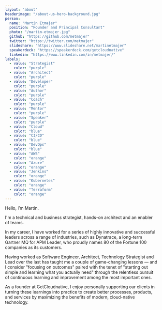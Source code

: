 ```yaml
---
layout: "about"
headerimage: "/about-us-hero-background.jpg"
person: 
  name: "Martin Etmajer"
  position: "Founder and Principal Consultant"
  photo: "/martin-etmajer.jpg"
  github: "https://github.com/metmajer"
  twitter: "https://twitter.com/metmajer"
  slideshare: "https://www.slideshare.net/martinetmajer"
  speakerdeck: "https://speakerdeck.com/getcloudnative"
  linkedin: "https://www.linkedin.com/in/metmajer/"
labels:
  - value: "Strategist"
    color: "purple"
  - value: "Architect"
    color: "purple"
  - value: "Developer"
    color: "purple"
  - value: "Author"
    color: "purple"
  - value: "Coach"
    color: "purple"
  - value: "Mentor"
    color: "purple"
  - value: "Speaker"
    color: "purple"
  - value: "Cloud"
    color: "blue"
  - value: "CI/CD"
    color: "blue"
  - value: "DevOps"
    color: "blue"
  - value: "AWS"
    color: "orange"
  - value: "Azure"
    color: "orange"
  - value: "Jenkins"
    color: "orange"
  - value: "Kubernetes"
    color: "orange"
  - value: "Terraform"
    color: "orange"
---
```


Hello, I’m Martin.

I'm a technical and business strategist, hands-on architect and an enabler of teams.

In my career, I have worked for a series of highly innovative and successful leaders across a range of industries, such as Dynatrace, a long-term Gartner MQ for APM Leader, who proudly names 80 of the Fortune 100 companies as its customers.

Having worked as Software Engineer, Architect, Technology Strategist and Lead over the last  has taught me a couple of game-changing lessons — and I consider "focusing on outcomes" paired with the tenet of "starting out simple and learning what you actually need" through the relentless pursuit of continuous learning and improvement among the most important ones.

As a founder at GetCloudnative, I enjoy personally supporting our clients in turning these learnings into practice to create better processes, products, and services by maximizing the benefits of modern, cloud-native technology.